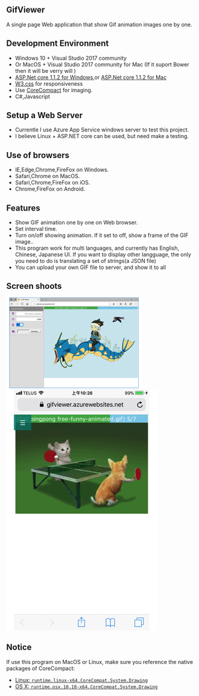 ## GifViewer
A single page Web application that show Gif animation images one by one.

## Development Environment
- Windows 10 + Visual Studio 2017 community
- Or MacOS + Visual Studio 2017 community for Mac (If it suport Bower then it will be verry will )
- [ASP.Net core 1.1.2 for Windows](https://www.microsoft.com/net/download/windows),or [ASP.Net core 1.1.2 for Mac](https://www.microsoft.com/net/download/macos)
- [W3.css](https://www.w3schools.com/w3css/default.asp) for responsiveness
- Use [CoreCompact](https://github.com/CoreCompat/CoreCompat) for imaging.
- C#,Javascript

## Setup a Web Server
- Currentle I use Azure App Service windows server to test this project.
- I believe Linux + ASP.NET core can be used, but need make a testing. 

## Use of browsers
- IE,Edge,Chrome,FireFox on Windows.
- Safari,Chrome on MacOS.
- Safari,Chrome,FireFox on iOS.
- Chrome,FireFox on Android.

## Features
- Show GIF animation one by one on Web browser.
- Set interval time.
- Turn on/off showing animation. If it set to off, show a frame of the GIF image..
- This program work for multi languages, and currently has English, Chinese, Japanese UI. If you want to display other langguage, the only you need to do is translating a set of strings(a JSON file)
- You can upload your own GIF file to server, and show it to all 

## Screen shoots
![Screenshot](/GifViewer/wwwroot/images/GifViewer.gif)
![ScreenshotiPhone](/GifViewer/wwwroot/images/GifVieweriPhone.gif)

## Notice
If use this program on MacOS or Linux, make sure you reference the native packages of CoreCompact:
* [Linux: `runtime.linux-x64.CoreCompat.System.Drawing`](https://www.nuget.org/packages/runtime.linux-x64.CoreCompat.System.Drawing)
* [OS X: `runtime.osx.10.10-x64.CoreCompat.System.Drawing`](https://www.nuget.org/packages/runtime.osx.10.10-x64.CoreCompat.System.Drawing)
